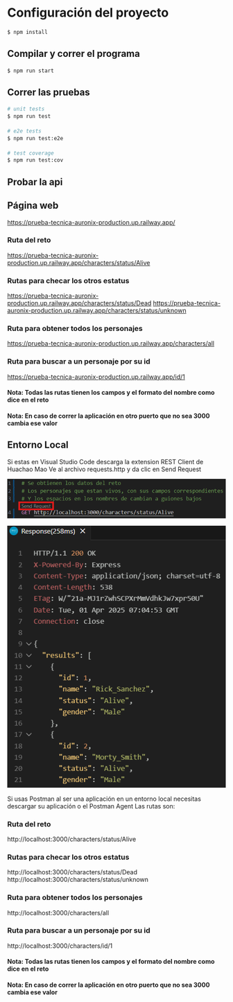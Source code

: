 # Configuración del proyecto

```bash
$ npm install
```

## Compilar y correr el programa

```bash
$ npm run start
```

## Correr las pruebas

```bash
# unit tests
$ npm run test

# e2e tests
$ npm run test:e2e

# test coverage
$ npm run test:cov
```
## Probar la api
## Página web
https://prueba-tecnica-auronix-production.up.railway.app/
### Ruta del reto
https://prueba-tecnica-auronix-production.up.railway.app/characters/status/Alive
### Rutas para checar los otros estatus
https://prueba-tecnica-auronix-production.up.railway.app/characters/status/Dead
https://prueba-tecnica-auronix-production.up.railway.app/characters/status/unknown
### Ruta para obtener todos los personajes
https://prueba-tecnica-auronix-production.up.railway.app/characters/all
### Ruta para buscar a un personaje por su id
https://prueba-tecnica-auronix-production.up.railway.app/id/1
#### Nota: Todas las rutas tienen los campos y el formato del nombre como dice en el reto
#### Nota: En caso de correr la aplicación en otro puerto que no sea 3000 cambia ese valor

## Entorno Local
Si estas en Visual Studio Code descarga la extension REST Client de Huachao Mao
Ve al archivo requests.http y da clic en Send Request

![Send Request](image.png)

![Resultado](image-1.png)

Si usas Postman al ser una aplicación en un entorno local necesitas descargar su aplicación o el Postman Agent
Las rutas son:
### Ruta del reto
http://localhost:3000/characters/status/Alive
### Rutas para checar los otros estatus
http://localhost:3000/characters/status/Dead
http://localhost:3000/characters/status/unknown
### Ruta para obtener todos los personajes
http://localhost:3000/characters/all
### Ruta para buscar a un personaje por su id
http://localhost:3000/characters/id/1
#### Nota: Todas las rutas tienen los campos y el formato del nombre como dice en el reto
#### Nota: En caso de correr la aplicación en otro puerto que no sea 3000 cambia ese valor
